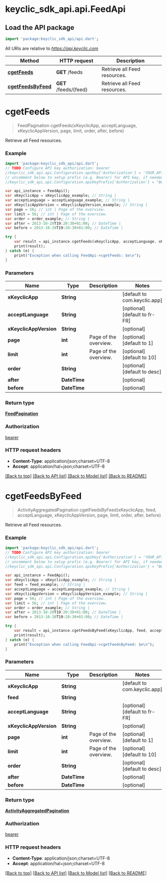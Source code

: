 # keyclic_sdk_api.api.FeedApi

## Load the API package
```dart
import 'package:keyclic_sdk_api/api.dart';
```

All URIs are relative to *https://api.keyclic.com*

Method | HTTP request | Description
------------- | ------------- | -------------
[**cgetFeeds**](FeedApi.md#cgetFeeds) | **GET** /feeds | Retrieve all Feed resources.
[**cgetFeedsByFeed**](FeedApi.md#cgetFeedsByFeed) | **GET** /feeds/{feed} | Retrieve all Feed resources.


# **cgetFeeds**
> FeedPagination cgetFeeds(xKeyclicApp, acceptLanguage, xKeyclicAppVersion, page, limit, order, after, before)

Retrieve all Feed resources.

### Example 
```dart
import 'package:keyclic_sdk_api/api.dart';
// TODO Configure API key authorization: bearer
//keyclic_sdk_api.api.Configuration.apiKey{'Authorization'} = 'YOUR_API_KEY';
// uncomment below to setup prefix (e.g. Bearer) for API key, if needed
//keyclic_sdk_api.api.Configuration.apiKeyPrefix{'Authorization'} = "Bearer";

var api_instance = FeedApi();
var xKeyclicApp = xKeyclicApp_example; // String | 
var acceptLanguage = acceptLanguage_example; // String | 
var xKeyclicAppVersion = xKeyclicAppVersion_example; // String | 
var page = 56; // int | Page of the overview.
var limit = 56; // int | Page of the overview.
var order = order_example; // String | 
var after = 2013-10-20T19:20:30+01:00; // DateTime | 
var before = 2013-10-20T19:20:30+01:00; // DateTime | 

try { 
    var result = api_instance.cgetFeeds(xKeyclicApp, acceptLanguage, xKeyclicAppVersion, page, limit, order, after, before);
    print(result);
} catch (e) {
    print("Exception when calling FeedApi->cgetFeeds: $e\n");
}
```

### Parameters

Name | Type | Description  | Notes
------------- | ------------- | ------------- | -------------
 **xKeyclicApp** | **String**|  | [default to com.keyclic.app]
 **acceptLanguage** | **String**|  | [optional] [default to fr-FR]
 **xKeyclicAppVersion** | **String**|  | [optional] 
 **page** | **int**| Page of the overview. | [optional] [default to 1]
 **limit** | **int**| Page of the overview. | [optional] [default to 10]
 **order** | **String**|  | [optional] [default to desc]
 **after** | **DateTime**|  | [optional] 
 **before** | **DateTime**|  | [optional] 

### Return type

[**FeedPagination**](FeedPagination.md)

### Authorization

[bearer](../README.md#bearer)

### HTTP request headers

 - **Content-Type**: application/json;charset=UTF-8
 - **Accept**: application/hal+json;charset=UTF-8

[[Back to top]](#) [[Back to API list]](../README.md#documentation-for-api-endpoints) [[Back to Model list]](../README.md#documentation-for-models) [[Back to README]](../README.md)

# **cgetFeedsByFeed**
> ActivityAggregatedPagination cgetFeedsByFeed(xKeyclicApp, feed, acceptLanguage, xKeyclicAppVersion, page, limit, order, after, before)

Retrieve all Feed resources.

### Example 
```dart
import 'package:keyclic_sdk_api/api.dart';
// TODO Configure API key authorization: bearer
//keyclic_sdk_api.api.Configuration.apiKey{'Authorization'} = 'YOUR_API_KEY';
// uncomment below to setup prefix (e.g. Bearer) for API key, if needed
//keyclic_sdk_api.api.Configuration.apiKeyPrefix{'Authorization'} = "Bearer";

var api_instance = FeedApi();
var xKeyclicApp = xKeyclicApp_example; // String | 
var feed = feed_example; // String | 
var acceptLanguage = acceptLanguage_example; // String | 
var xKeyclicAppVersion = xKeyclicAppVersion_example; // String | 
var page = 56; // int | Page of the overview.
var limit = 56; // int | Page of the overview.
var order = order_example; // String | 
var after = 2013-10-20T19:20:30+01:00; // DateTime | 
var before = 2013-10-20T19:20:30+01:00; // DateTime | 

try { 
    var result = api_instance.cgetFeedsByFeed(xKeyclicApp, feed, acceptLanguage, xKeyclicAppVersion, page, limit, order, after, before);
    print(result);
} catch (e) {
    print("Exception when calling FeedApi->cgetFeedsByFeed: $e\n");
}
```

### Parameters

Name | Type | Description  | Notes
------------- | ------------- | ------------- | -------------
 **xKeyclicApp** | **String**|  | [default to com.keyclic.app]
 **feed** | **String**|  | 
 **acceptLanguage** | **String**|  | [optional] [default to fr-FR]
 **xKeyclicAppVersion** | **String**|  | [optional] 
 **page** | **int**| Page of the overview. | [optional] [default to 1]
 **limit** | **int**| Page of the overview. | [optional] [default to 10]
 **order** | **String**|  | [optional] [default to desc]
 **after** | **DateTime**|  | [optional] 
 **before** | **DateTime**|  | [optional] 

### Return type

[**ActivityAggregatedPagination**](ActivityAggregatedPagination.md)

### Authorization

[bearer](../README.md#bearer)

### HTTP request headers

 - **Content-Type**: application/json;charset=UTF-8
 - **Accept**: application/hal+json;charset=UTF-8

[[Back to top]](#) [[Back to API list]](../README.md#documentation-for-api-endpoints) [[Back to Model list]](../README.md#documentation-for-models) [[Back to README]](../README.md)

